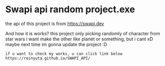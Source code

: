 # Swapi api random project.exe


the api of this project is from https://swapi.dev


And how it is works?
this project only picking randomly of character from star wars
  i want make the other like planet or something, but i cant xD
    maybe next time im gonna update the project :D
    
    if u want to check my works, u can click link below
    https://reinyuta.github.io/SWAPI_API/
